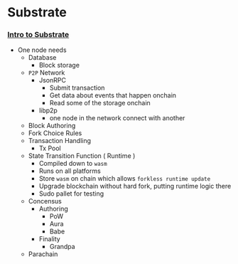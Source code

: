 # Substrate

### [Intro to Substrate](https://www.youtube.com/watch?v=-6BBIr-DmI4)
- One node needs
    - Database
        - Block storage
    - `P2P` Network
        - JsonRPC
            - Submit transaction
            - Get data about events that happen onchain
            - Read some of the storage onchain
        - libp2p
            - one node in the network connect with another
    - Block Authoring
    - Fork Choice Rules
    - Transaction Handling
        - Tx Pool
    - State Transition Function ( Runtime )
        - Compiled down to `wasm`
        - Runs on all platforms
        - Store `wasm` on chain which allows `forkless runtime update`
        - Upgrade blockchain without hard fork, putting runtime logic there
        - Sudo pallet for testing
    - Concensus
        - Authoring
            - PoW
            - Aura
            - Babe
        - Finality
            - Grandpa
    - Parachain